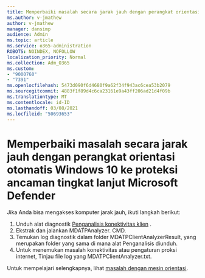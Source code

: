 ```yaml
---
title: Memperbaiki masalah secara jarak jauh dengan perangkat orientasi otomatis Windows 10 ke proteksi ancaman tingkat lanjut Microsoft Defender
ms.author: v-jmathew
author: v-jmathew
manager: dansimp
audience: Admin
ms.topic: article
ms.service: o365-administration
ROBOTS: NOINDEX, NOFOLLOW
localization_priority: Normal
ms.collection: Adm_O365
ms.custom:
- "9000760"
- "7391"
ms.openlocfilehash: 5473d090f6d4680f9a62f34f943ac6cea53b2079
ms.sourcegitcommit: 4883f1f89d4c6ca23161e9a43ff206ad21d4f09b
ms.translationtype: MT
ms.contentlocale: id-ID
ms.lasthandoff: 03/08/2021
ms.locfileid: "50693653"
---
```

# <a name="remotely-fix-problems-with-onboarding-windows-10-devices-to-microsoft-defender-advanced-threat-protection"></a>Memperbaiki masalah secara jarak jauh dengan perangkat orientasi otomatis Windows 10 ke proteksi ancaman tingkat lanjut Microsoft Defender

Jika Anda bisa mengakses komputer jarak jauh, ikuti langkah berikut:

1. Unduh alat diagnostik [Penganalisis konektivitas klien](https://go.microsoft.com/fwlink/?linkid=2143466) .
2. Ekstrak dan jalankan MDATPAnalyzer. CMD.
3. Temukan log diagnostik dalam folder MDATPClientAnalyzerResult, yang merupakan folder yang sama di mana alat Penganalisis diunduh.
4. Untuk menemukan masalah konektivitas atau pengaturan proksi internet, Tinjau file log yang MDATPClientAnalyzer.txt.

Untuk mempelajari selengkapnya, lihat [masalah dengan mesin orientasi](https://go.microsoft.com/fwlink/?linkid=2143634).
